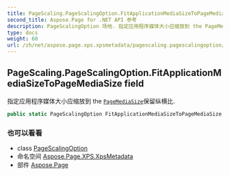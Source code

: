 ```yaml
---
title: PageScaling.PageScalingOption.FitApplicationMediaSizeToPageMediaSize
second_title: Aspose.Page for .NET API 参考
description: PageScalingOption 场地. 指定应用程序媒体大小应缩放到 the PageMediaSize保留纵横比.
type: docs
weight: 60
url: /zh/net/aspose.page.xps.xpsmetadata/pagescaling.pagescalingoption/fitapplicationmediasizetopagemediasize/
---
```

## PageScaling.PageScalingOption.FitApplicationMediaSizeToPageMediaSize field

指定应用程序媒体大小应缩放到 the [`PageMediaSize`](../../pagemediasize/)保留纵横比.

```csharp
public static PageScalingOption FitApplicationMediaSizeToPageMediaSize;
```

### 也可以看看

* class [PageScalingOption](../)
* 命名空间 [Aspose.Page.XPS.XpsMetadata](../../pagescaling.pagescalingoption/)
* 部件 [Aspose.Page](../../../)


